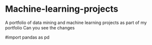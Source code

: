 # Machine-learning-projects
A portfolio of data mining and machine learning projects as part of my portfolio
Can you see the changes


#import pandas as pd
